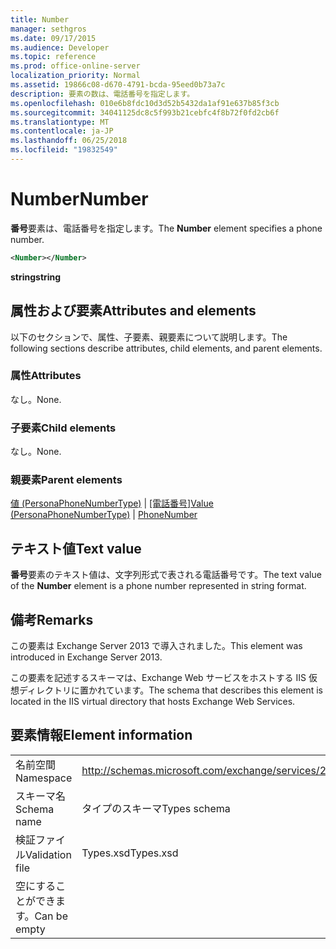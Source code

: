 ```yaml
---
title: Number
manager: sethgros
ms.date: 09/17/2015
ms.audience: Developer
ms.topic: reference
ms.prod: office-online-server
localization_priority: Normal
ms.assetid: 19866c08-d670-4791-bcda-95eed0b73a7c
description: 要素の数は、電話番号を指定します。
ms.openlocfilehash: 010e6b8fdc10d3d52b5432da1af91e637b85f3cb
ms.sourcegitcommit: 34041125dc8c5f993b21cebfc4f8b72f0fd2cb6f
ms.translationtype: MT
ms.contentlocale: ja-JP
ms.lasthandoff: 06/25/2018
ms.locfileid: "19832549"
---
```

# <a name="number"></a><span data-ttu-id="d1607-103">Number</span><span class="sxs-lookup"><span data-stu-id="d1607-103">Number</span></span>

<span data-ttu-id="d1607-104">**番号**要素は、電話番号を指定します。</span><span class="sxs-lookup"><span data-stu-id="d1607-104">The **Number** element specifies a phone number.</span></span> 
  
```XML
<Number></Number>
```

 <span data-ttu-id="d1607-105">**string**</span><span class="sxs-lookup"><span data-stu-id="d1607-105">**string**</span></span>
## <a name="attributes-and-elements"></a><span data-ttu-id="d1607-106">属性および要素</span><span class="sxs-lookup"><span data-stu-id="d1607-106">Attributes and elements</span></span>

<span data-ttu-id="d1607-107">以下のセクションで、属性、子要素、親要素について説明します。</span><span class="sxs-lookup"><span data-stu-id="d1607-107">The following sections describe attributes, child elements, and parent elements.</span></span>
  
### <a name="attributes"></a><span data-ttu-id="d1607-108">属性</span><span class="sxs-lookup"><span data-stu-id="d1607-108">Attributes</span></span>

<span data-ttu-id="d1607-109">なし。</span><span class="sxs-lookup"><span data-stu-id="d1607-109">None.</span></span>
  
### <a name="child-elements"></a><span data-ttu-id="d1607-110">子要素</span><span class="sxs-lookup"><span data-stu-id="d1607-110">Child elements</span></span>

<span data-ttu-id="d1607-111">なし。</span><span class="sxs-lookup"><span data-stu-id="d1607-111">None.</span></span>
  
### <a name="parent-elements"></a><span data-ttu-id="d1607-112">親要素</span><span class="sxs-lookup"><span data-stu-id="d1607-112">Parent elements</span></span>

<span data-ttu-id="d1607-113">[値 (PersonaPhoneNumberType)](value-personaphonenumbertype.md) | [[電話番号]](phonenumber.md)</span><span class="sxs-lookup"><span data-stu-id="d1607-113">[Value (PersonaPhoneNumberType)](value-personaphonenumbertype.md) | [PhoneNumber](phonenumber.md)</span></span>
  
## <a name="text-value"></a><span data-ttu-id="d1607-114">テキスト値</span><span class="sxs-lookup"><span data-stu-id="d1607-114">Text value</span></span>

<span data-ttu-id="d1607-115">**番号**要素のテキスト値は、文字列形式で表される電話番号です。</span><span class="sxs-lookup"><span data-stu-id="d1607-115">The text value of the **Number** element is a phone number represented in string format.</span></span> 
  
## <a name="remarks"></a><span data-ttu-id="d1607-116">備考</span><span class="sxs-lookup"><span data-stu-id="d1607-116">Remarks</span></span>

<span data-ttu-id="d1607-117">この要素は Exchange Server 2013 で導入されました。</span><span class="sxs-lookup"><span data-stu-id="d1607-117">This element was introduced in Exchange Server 2013.</span></span>
  
<span data-ttu-id="d1607-118">この要素を記述するスキーマは、Exchange Web サービスをホストする IIS 仮想ディレクトリに置かれています。</span><span class="sxs-lookup"><span data-stu-id="d1607-118">The schema that describes this element is located in the IIS virtual directory that hosts Exchange Web Services.</span></span>
  
## <a name="element-information"></a><span data-ttu-id="d1607-119">要素情報</span><span class="sxs-lookup"><span data-stu-id="d1607-119">Element information</span></span>

|||
|:-----|:-----|
|<span data-ttu-id="d1607-120">名前空間</span><span class="sxs-lookup"><span data-stu-id="d1607-120">Namespace</span></span>  <br/> |http://schemas.microsoft.com/exchange/services/2006/types  <br/> |
|<span data-ttu-id="d1607-121">スキーマ名</span><span class="sxs-lookup"><span data-stu-id="d1607-121">Schema name</span></span>  <br/> |<span data-ttu-id="d1607-122">タイプのスキーマ</span><span class="sxs-lookup"><span data-stu-id="d1607-122">Types schema</span></span>  <br/> |
|<span data-ttu-id="d1607-123">検証ファイル</span><span class="sxs-lookup"><span data-stu-id="d1607-123">Validation file</span></span>  <br/> |<span data-ttu-id="d1607-124">Types.xsd</span><span class="sxs-lookup"><span data-stu-id="d1607-124">Types.xsd</span></span>  <br/> |
|<span data-ttu-id="d1607-125">空にすることができます。</span><span class="sxs-lookup"><span data-stu-id="d1607-125">Can be empty</span></span>  <br/> ||
   

